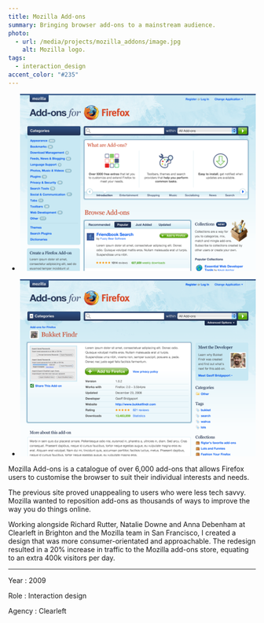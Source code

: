 ```yaml
---
title: Mozilla Add-ons
summary: Bringing browser add-ons to a mainstream audience.
photo:
  - url: /media/projects/mozilla_addons/image.jpg
    alt: Mozilla logo.
tags:
  - interaction_design
accent_color: "#235"
---
```


- ![Home page.](/media/projects/mozilla_addons/homepage.png#screenshot)

- ![Add-on detail page.](/media/projects/mozilla_addons/addon.png#screenshot)

Mozilla Add-ons is a catalogue of over 6,000 add-ons that allows Firefox users to customise the browser to suit their individual interests and needs.

The previous site proved unappealing to users who were less tech savvy. Mozilla wanted to reposition add-ons as thousands of ways to improve the way you do things online.

Working alongside Richard Rutter, Natalie Downe and Anna Debenham at Clearleft in Brighton and the Mozilla team in San Francisco, I created a design that was more consumer-orientated and approachable. The redesign resulted in a 20% increase in traffic to the Mozilla add-ons store, equating to an extra 400k visitors per day.

---

Year
: 2009

Role
: Interaction design

Agency
: Clearleft
